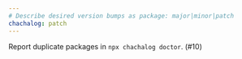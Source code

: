 ```yaml
---
# Describe desired version bumps as package: major|minor|patch
chachalog: patch
---
```


Report duplicate packages in `npx chachalog doctor`. (#10)
